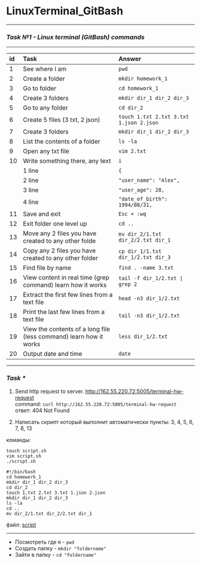 # LinuxTerminal_GitBash
__________________________________________________________________________________
### **_Task №1 - Linux terminal (GitBash) commands_**
__________________________________________________________________________________
| id |  Task    | Answer   |
| :---   | :--- | :--- |
| 1 | See where I am   | `pwd`   |
| 2 | Create a folder   | `mkdir homework_1`   |
| 3 | Go to folder   | `cd homework_1`   |
| 4 | Create 3 folders   | `mkdir dir_1 dir_2 dir_3`   |
| 5 | Go to any folder   | `cd dir_2`   |
| 6 | Create 5 files (3 txt, 2 json)   | `touch 1.txt 2.txt 3.txt 1.json 2.json`   |
| 7 | Create 3 folders    | `mkdir dir_1 dir_2 dir_3`   |
| 8 | List the contents of a folder   | `ls -la`   |
| 9 | Open any txt file   | `vim 2.txt`   |
| 10 | Write something there, any text   | `i`    |
|  |  1 line  | `{` |
|  |  2 line  | `"user_name": "Alex",`  |
|  |  3 line  | `"user_age": 28,`  |
|  |  4 line  | `"date_of_birth": 1994/08/31,`  |
| 11 | Save and exit   | `Esc + :wq`   |
| 12 | Exit folder one level up   | `cd ..`   |
| 13 | Move any 2 files you have created to any other folde   | `mv dir_2/1.txt dir_2/2.txt dir_1`   |
| 14 | Copy any 2 files you have created to any other folder   | `cp dir_1/1.txt dir_1/2.txt dir_3`   |
| 15 | Find file by name   | `find . -name 3.txt`   |
| 16 | View content in real time (grep command) learn how it works   | `tail -f dir_1/2.txt \| grep 2`   |
| 17 | Extract the first few lines from a text file   | `head -n3 dir_1/2.txt`   |
| 18 | Print the last few lines from a text file   | `tail -n3 dir_1/2.txt`   |
| 19 | View the contents of a long file (less command) learn how it works   | `less dir_1/2.txt`   |
| 20 | Output date and time   | `date`   |

__________________________________________________________________________________


### **_Task *_**

1. Send http request to server. http://162.55.220.72:5005/terminal-hw-request  
command: `curl http://162.55.220.72:5005/terminal-hw-request`   
ответ: 404 Not Found  


2. Написать скрипт который выполнит автоматически пункты: 3, 4, 5, 6, 7, 8, 13

команды:
```
touch script.sh  
vim script.sh  
./script.sh  

#!/bin/bash  
cd homework_1  
mkdir dir_1 dir_2 dir_3  
cd dir_2  
touch 1.txt 2.txt 3.txt 1.json 2.json  
mkdir dir_1 dir_2 dir_3   
ls -la  
cd ..  
mv dir_2/1.txt dir_2/2.txt dir_1  
```
файл: [script](https://github.com/AlekseiRbo/LinuxTerminal_GitBash1/blob/45fc4318f5b3002108dfcf1e172c028da808fc2b/script.sh "script")


__________________________________________________________________________________

* Посмотреть где я - `pwd`  
* Создать папку - `mkdir "foldername"`  
* Зайти в папку - `cd "foldername"`
